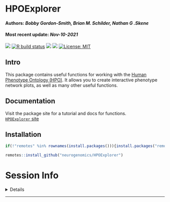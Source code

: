 HPOExplorer
================
<h4>
Authors: <i>Bobby Gordon-Smith, Brian M. Schilder, Nathan G .Skene</i>
</h4>
<h4>
Most recent update: <i>Nov-10-2021</i>
</h4>

[![](https://img.shields.io/badge/devel%20version-0.99.0-black.svg)](https://github.com/neurogenomics/HPOExplorer)
[![R build
status](https://github.com/neurogenomics/HPOExplorer/workflows/R-CMD-check/badge.svg)](https://github.com/neurogenomics/HPOExplorer/actions)
[![](https://codecov.io/gh/neurogenomics/HPOExplorer/branch/master/graph/badge.svg)](https://codecov.io/gh/neurogenomics/HPOExplorer)
[![](https://img.shields.io/github/last-commit/neurogenomics/HPOExplorer.svg)](https://github.com/neurogenomics/HPOExplorer/commits/master)
[![License:
MIT](https://img.shields.io/badge/license-MIT-blue.svg)](https://cran.r-project.org/web/licenses/MIT)

## Intro

This package contains useful functions for working with the [Human
Phenotype Ontology (HPO)](https://hpo.jax.org/app/). It allows you to
create interactive phenotype network plots, as well as many other useful
functions.

## Documentation

Visit the package site for a tutorial and docs for functions.  
[`HPOExplorer` site](https://neurogenomics.github.io/HPOExplorer/)

## Installation

``` r
if(!"remotes" %in% rownames(install.packages())){install.packages("remotes")}

remotes::install_github("neurogenomics/HPOExplorer")
```

# Session Info

<details>

``` r
utils::sessionInfo()
```

    ## R version 4.1.0 (2021-05-18)
    ## Platform: x86_64-pc-linux-gnu (64-bit)
    ## Running under: Ubuntu 20.04.2 LTS
    ## 
    ## Matrix products: default
    ## BLAS/LAPACK: /usr/lib/x86_64-linux-gnu/openblas-pthread/libopenblasp-r0.3.8.so
    ## 
    ## locale:
    ##  [1] LC_CTYPE=en_US.UTF-8       LC_NUMERIC=C              
    ##  [3] LC_TIME=en_US.UTF-8        LC_COLLATE=en_US.UTF-8    
    ##  [5] LC_MONETARY=en_US.UTF-8    LC_MESSAGES=C             
    ##  [7] LC_PAPER=en_US.UTF-8       LC_NAME=C                 
    ##  [9] LC_ADDRESS=C               LC_TELEPHONE=C            
    ## [11] LC_MEASUREMENT=en_US.UTF-8 LC_IDENTIFICATION=C       
    ## 
    ## attached base packages:
    ## [1] stats     graphics  grDevices utils     datasets  methods   base     
    ## 
    ## loaded via a namespace (and not attached):
    ##  [1] BiocManager_1.30.16 pillar_1.6.2        compiler_4.1.0     
    ##  [4] RColorBrewer_1.1-2  sys_3.4             tools_4.1.0        
    ##  [7] digest_0.6.27       jsonlite_1.7.2      evaluate_0.14      
    ## [10] lifecycle_1.0.0     tibble_3.1.6        gtable_0.3.0       
    ## [13] pkgconfig_2.0.3     rlang_0.4.11        rstudioapi_0.13    
    ## [16] cli_3.0.1           DBI_1.1.1           rvcheck_0.1.8      
    ## [19] yaml_2.2.1          xfun_0.25           stringr_1.4.0      
    ## [22] dplyr_1.0.7         knitr_1.33          askpass_1.1        
    ## [25] fs_1.5.0            desc_1.3.0          generics_0.1.0     
    ## [28] vctrs_0.3.8         dlstats_0.1.4       gert_1.3.2         
    ## [31] rprojroot_2.0.2     grid_4.1.0          tidyselect_1.1.1   
    ## [34] glue_1.4.2          R6_2.5.1            fansi_0.5.0        
    ## [37] rmarkdown_2.10      ggplot2_3.3.5       purrr_0.3.4        
    ## [40] badger_0.1.0        magrittr_2.0.1      credentials_1.3.1  
    ## [43] usethis_2.0.1       scales_1.1.1        ellipsis_0.3.2     
    ## [46] htmltools_0.5.1.1   assertthat_0.2.1    colorspace_2.0-2   
    ## [49] utf8_1.2.2          stringi_1.7.5       openssl_1.4.4      
    ## [52] munsell_0.5.0       crayon_1.4.1

</details>
<hr>
